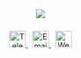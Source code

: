### 
<p align="center">

  <img src="https://readme-typing-svg.herokuapp.com/?font=Roboto&weight=800&size=30&center=true&vCenter=true&width=500&height=70&duration=4000&color=FFFFFF&lines=Hi+there+I'm+Viter;Welcome+to+my+github"/>

</p>

### 

<p align="center">
  <a href="https://t.me/YOUR_TELEGRAM_USERNAME" target="_blank">
    <img src="https://cdn-icons-png.flaticon.com/512/2111/2111646.png" alt="Telegram" width="30" />
  </a>
  &nbsp;
  <a href="mailto:YOUR_EMAIL@example.com">
    <img src="https://cdn-icons-png.flaticon.com/512/732/732200.png" alt="Email" width="30" />
  </a>
  &nbsp;
  <a href="https://yourwebsite.com" target="_blank">
    <img src="https://cdn-icons-png.flaticon.com/512/841/841364.png" alt="Website" width="30" />
  </a>
</p>
